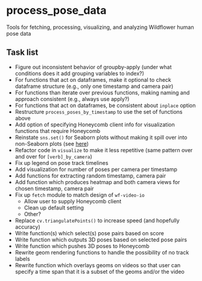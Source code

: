 # process_pose_data

Tools for fetching, processing, visualizing, and analyzing Wildflower human pose data

## Task list
* Figure out inconsistent behavior of groupby-apply (under what conditions does it add grouping variables to index?)
* For functions that act on dataframes, make it optional to check dataframe structure (e.g., only one timestamp and camera pair)
* For functions than iterate over previous functions, making naming and approach consistent (e.g., always use apply?)
* For functions that act on dataframes, be consistent about `inplace` option
* Restructure `process_poses_by_timestamp` to use the set of functions above
* Add option of specifying Honeycomb client info for visualization functions that require Honeycomb
* Reinstate `sns.set()` for Seaborn plots without making it spill over into non-Seaborn plots (see [here](https://stackoverflow.com/questions/26899310/python-seaborn-to-reset-back-to-the-matplotlib))
* Refactor code in `visualize` to make it less repetitive (same pattern over and over for `[verb]_by_camera`)
* Fix up legend on pose track timelines
* Add visualization for number of poses per camera per timestamp
* Add functions for extracting random timestamp, camera pair
* Add function which produces heatmap and both camera views for chosen timestamp, camera pair
* Fix up `fetch` module to match design of `wf-video-io`
  - Allow user to supply Honeycomb client
  - Clean up default setting
  - Other?
* Replace `cv.triangulatePoints()` to increase speed (and hopefully accuracy)
* Write function(s) which select(s) pose pairs based on score
* Write function which outputs 3D poses based on selected pose pairs
* Write function which pushes 3D poses to Honeycomb
* Rewrite geom rendering functions to handle the possibility of no track labels
* Rewrite function which overlays geoms on videos so that user can specify a time span that it is a subset of the geoms and/or the video
